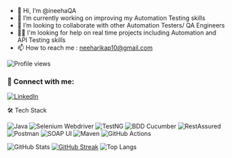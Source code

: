 - 👋 Hi, I’m @ineehaQA
- 🌱 I’m currently working on improving my Automation Testing skills
- 🤝 I’m looking to collaborate with other Automation Testers/ QA Engineers
- 🐱‍🏍 I'm  looking for help on real time projects including Automation and API Testing skills
- 📫 How to reach me : neeharikap10@gmail.com

![Profile views](https://komarev.com/ghpvc/?username=ineehaQA&color=yellow)

### 🔗 Connect with me:
[![LinkedIn](https://img.shields.io/badge/LinkedIn-blue?style=for-the-badge&logo=linkedin&logoColor=white)](https://www.linkedin.com/in/neeharikapasupuleti)


 🛠️ Tech Stack 

![Java](https://img.shields.io/badge/Java-ED8B00?style=for-the-badge&logo=java&logoColor=white)
![Selenium Webdriver](https://img.shields.io/badge/Selenium-43B02A?style=for-the-badge&logo=selenium&logoColor=white)
![TestNG](https://img.shields.io/badge/TestNG-FF6F00?style=for-the-badge&logo=testng&logoColor=white)
![BDD Cucumber](https://img.shields.io/badge/Cucumber-23D967?style=for-the-badge&logo=cucumber&logoColor=white)
![RestAssured](https://img.shields.io/badge/RestAssured-005571?style=for-the-badge&logo=restassured&logoColor=white)
![Postman](https://img.shields.io/badge/Postman-FF6C37?style=for-the-badge&logo=postman&logoColor=white)
![SOAP UI](https://img.shields.io/badge/SOAP%20UI-0476C2?style=for-the-badge&logo=soapui&logoColor=white)
![Maven](https://img.shields.io/badge/Maven-1565C0?style=for-the-badge&logo=apachemaven&logoColor=white)
![GitHub Actions](https://img.shields.io/badge/GitHub%20Actions-2088FF?style=for-the-badge&logo=github-actions&logoColor=white)

![GitHub Stats](https://github-readme-stats.vercel.app/api?username=ineehaQA&show_icons=true&theme=github_dark)
[![GitHub Streak](https://streak-stats.demolab.com?user=ineehaQA&theme=dark&date_format=M%20j%5B%2C%20Y%5D)](https://git.io/streak-stats)
![Top Langs](https://github-readme-stats.vercel.app/api/top-langs/?username=ineehaQA&layout=compact&theme=github_dark)





